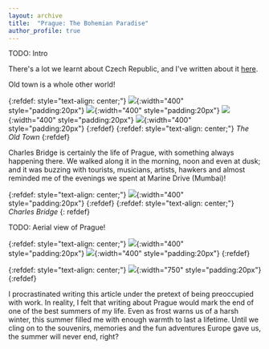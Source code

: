 ```yaml
---
layout: archive
title:  "Prague: The Bohemian Paradise"
author_profile: true
---
```

TODO: Intro 

There's a lot we learnt about Czech Republic, and I've written about it [here](https://mugdhak30.github.io//interesting_facts_Czech_Republic/). 


Old town is a whole other world! 

{:refdef: style="text-align: center;"}
![](/images/Prague2_3.jpg){:width="400" style="padding:20px"}
![](/images/Prague2_4.jpg){:width="400" style="padding:20px"}
![](/images/Prague2_1.jpg){:width="400" style="padding:20px"}
![](/images/Prague2_2.jpg){:width="400" style="padding:20px"}
{:refdef}
{:refdef: style="text-align: center;"}
*The Old Town*
{:refdef}

Charles Bridge is certainly the life of Prague, with something always happening there. We walked along it in the morning, noon and even at dusk; and it was buzzing with tourists, musicians, artists, hawkers and almost reminded me of the evenings we spent at Marine Drive (Mumbai)! 

{:refdef: style="text-align: center;"}
![](/images/Prague2_5.jpg){:width="400" style="padding:20px"}
{:refdef}
{:refdef: style="text-align: center;"}
*Charles Bridge*
{: refdef}

TODO: Aerial view of Prague!

{:refdef: style="text-align: center;"}
![](/images/Prague2_6.jpg){:width="400" style="padding:20px"}
![](/images/Prague2_7.jpg){:width="400" style="padding:20px"}
{:refdef}

{:refdef: style="text-align: center;"}
![](/images/Prague2_8.jpg){:width="750" style="padding:20px"} 
{:refdef}

I procrastinated writing this article under the pretext of being preoccupied with work. In reality, I felt that writing about Prague would mark the end of one of the best summers of my life. Even as frost warns us of a harsh winter, this summer filled me with enough warmth to last a lifetime. Until we cling on to the souvenirs, memories and the fun adventures Europe gave us, the summer will never end, right?